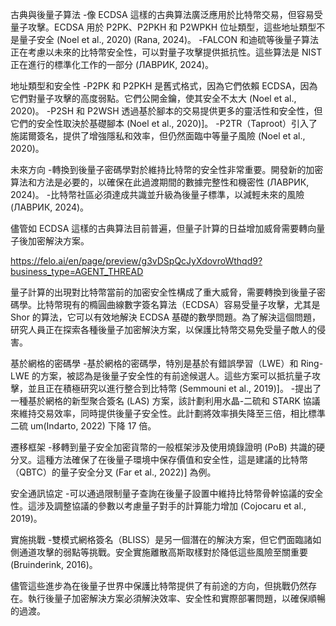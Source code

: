 
古典與後量子算法
-像 ECDSA 這樣的古典算法廣泛應用於比特幣交易，但容易受量子攻擊。ECDSA 用於 P2PK、P2PKH 和 P2WPKH 位址類型，這些地址類型不是量子安全 (Noel et al., 2020) (Rana, 2024)。 
-FALCON 和迪硫等後量子算法正在考慮以未來的比特幣安全性，可以對量子攻擊提供抵抗性。這些算法是 NIST 正在進行的標準化工作的一部分 (ЛАВРИК, 2024)。

地址類型和安全性
-P2PK 和 P2PKH 是舊式格式，因為它們依賴 ECDSA，因為它們對量子攻擊的高度弱點。它們公開金鑰，使其安全不太大 (Noel et al., 2020)。 
-P2SH 和 P2WSH 透過基於腳本的交易提供更多的靈活性和安全性，但它們的安全性取決於基礎腳本 (Noel et al., 2020)]。 
-P2TR（Taproot）引入了施諾爾簽名，提供了增強隱私和效率，但仍然面臨中等量子風險 (Noel et al., 2020)。

未來方向
-轉換到後量子密碼學對於維持比特幣的安全性非常重要。開發新的加密算法和方法是必要的，以確保在此過渡期間的數據完整性和機密性 (ЛАВРИК, 2024)。 
-比特幣社區必須達成共識並升級為後量子標準，以減輕未來的風險 (ЛАВРИК, 2024)。

儘管如 ECDSA 這樣的古典算法目前普遍，但量子計算的日益增加威脅需要轉向量子後加密解決方案。

https://felo.ai/en/page/preview/g3vDSpQcJyXdovroWthqd9?business_type=AGENT_THREAD

量子計算的出現對比特幣當前的加密安全性構成了重大威脅，需要轉換到後量子密碼學。比特幣現有的橢圓曲線數字簽名算法（ECDSA）容易受量子攻擊，尤其是 Shor 的算法，它可以有效地解決 ECDSA 基礎的數學問題。為了解決這個問題，研究人員正在探索各種後量子加密解決方案，以保護比特幣交易免受量子敵人的侵害。

基於網格的密碼學
-基於網格的密碼學，特別是基於有錯誤學習（LWE）和 Ring-LWE 的方案，被認為是後量子安全性的有前途候選人。這些方案可以抵抗量子攻擊，並且正在積極研究以進行整合到比特幣 (Semmouni et al., 2019)]。 -提出了一種基於網格的新型聚合簽名 (LAS) 方案，該計劃利用水晶-二硫和 STARK 協議來維持交易效率，同時提供後量子安全性。此計劃將效率損失降至三倍，相比標準二硫 um(Indarto, 2022) 下降 17 倍。

遷移框架
-移轉到量子安全加密貨幣的一般框架涉及使用燒錄證明 (PoB) 共識的硬分叉。這種方法確保了在後量子環境中保存價值和安全性，這是建議的比特幣（QBTC）的量子安全分叉 (Far et al., 2022)] 為例。

安全通訊協定
-可以通過限制量子查詢在後量子設置中維持比特幣骨幹協議的安全性。這涉及調整協議的參數以考慮量子對手的計算能力增加 (Cojocaru et al., 2019)。

實施挑戰
-雙模式網格簽名（BLISS）是另一個潛在的解決方案，但它們面臨諸如側通道攻擊的弱點等挑戰。安全實施離散高斯取樣對於降低這些風險至關重要 (Bruinderink, 2016)。

儘管這些進步為在後量子世界中保護比特幣提供了有前途的方向，但挑戰仍然存在。執行後量子加密解決方案必須解決效率、安全性和實際部署問題，以確保順暢的過渡。
